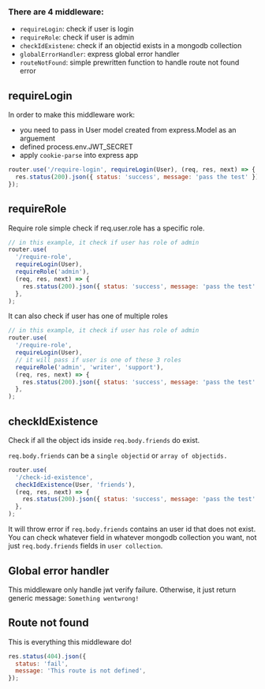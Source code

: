 ### There are 4 middleware:

- `requireLogin`: check if user is login
- `requireRole`: check if user is admin
- `checkIdExistene`: check if an objectid exists in a mongodb collection
- `globalErrorHandler`: express global error handler
- `routeNotFound`: simple prewritten function to handle route not found error

## requireLogin

In order to make this middleware work:

- you need to pass in User model created from express.Model as an arguement
- defined process.env.JWT_SECRET
- apply `cookie-parse` into express app

```javascript
router.use('/require-login', requireLogin(User), (req, res, next) => {
  res.status(200).json({ status: 'success', message: 'pass the test' });
});
```

## requireRole

Require role simple check if req.user.role has a specific role.

```javascript
// in this example, it check if user has role of admin
router.use(
  '/require-role',
  requireLogin(User),
  requireRole('admin'),
  (req, res, next) => {
    res.status(200).json({ status: 'success', message: 'pass the test' });
  },
);
```

It can also check if user has one of multiple roles

```javascript
// in this example, it check if user has role of admin
router.use(
  '/require-role',
  requireLogin(User),
  // it will pass if user is one of these 3 roles
  requireRole('admin', 'writer', 'support'),
  (req, res, next) => {
    res.status(200).json({ status: 'success', message: 'pass the test' });
  },
);
```

## checkIdExistence

Check if all the object ids inside `req.body.friends` do exist.

`req.body.friends` can be a `single objectid` or `array of objectids.`

```javascript
router.use(
  '/check-id-existence',
  checkIdExistence(User, 'friends'),
  (req, res, next) => {
    res.status(200).json({ status: 'success', message: 'pass the test' });
  },
);
```

It will throw error if `req.body.friends` contains an user id that does not exist.
You can check whatever field in whatever mongodb collection you want, not just `req.body.friends` fields in `user collection`.

## Global error handler

This middleware only handle jwt verify failure.
Otherwise, it just return generic message: `Something wentwrong!`

## Route not found

This is everything this middleware do!

```javascript
res.status(404).json({
  status: 'fail',
  message: 'This route is not defined',
});
```
